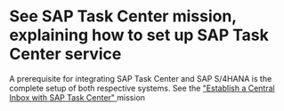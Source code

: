 # See SAP Task Center mission, explaining how to set up SAP Task Center service
A prerequisite for integrating SAP Task Center and SAP S/4HANA is the complete setup of both respective systems. See the ["Establish a Central Inbox with SAP Task Center" ](https://discovery-center.cloud.sap/missiondetail/3774/3813/?tab=overview) mission